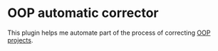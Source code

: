 # OOP automatic corrector

This plugin helps me automate part of the process of correcting [OOP projects](https://unibo-oop.github.io/showcase).
